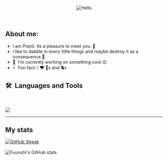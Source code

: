 <div align="center">
  <img src="https://c.tenor.com/DcDYpWonGbIAAAAi/budding-pop-cute.gif" alt="Hello">
</div>
<br>
<br>



## About me:
- I am Pranil. Its a pleasure to meet you. 🤝
- I like to dabble in every little things and maybe destroy it as a consequence.🔨
- 🔭 &nbsp;I’m currently working on something cool :wink:
- ⚡ &nbsp;Fun fact: I :heart: :dog:s and 🐈s

## 🛠️&nbsp;&nbsp;Languages&nbsp;and&nbsp;Tools
  <br/>
<!--     <img src="https://github.com/devicons/devicon/blob/master/icons/python/python-original.svg" alt="Python" height="40" width="40">
<img src="https://github.com/devicons/devicon/blob/master/icons/django/django-plain.svg" alt="Django" height="40" width="40">
<img src="https://github.com/devicons/devicon/blob/master/icons/c/c-original.svg" alt="C" height="40" width="40">
<img src="https://github.com/devicons/devicon/blob/master/icons/html5/html5-original.svg" alt="HTML" height="40" width="40">
<img src="https://github.com/devicons/devicon/blob/master/icons/css3/css3-original.svg" alt="CSS" height="40" width="40">
<img src="https://github.com/devicons/devicon/blob/master/icons/javascript/javascript-original.svg" alt="JavaScript" height="40" width="40">
<img src="https://github.com/devicons/devicon/blob/master/icons/typescript/typescript-original.svg" alt="TypeScript" height="40" width="40">
<img src="https://github.com/devicons/devicon/blob/master/icons/java/java-original.svg" alt="Java" height="40" width="40">
<img src="https://github.com/devicons/devicon/blob/master/icons/react/react-original.svg" alt="React" height="40" width="40">
<img src="https://github.com/devicons/devicon/blob/master/icons/git/git-original.svg" alt="Git" height="40" width="40">
<img src="https://github.com/devicons/devicon/blob/master/icons/docker/docker-original.svg" alt="Docker" height="40" width="40">
<img src="https://github.com/devicons/devicon/blob/master/icons/tailwindcss/tailwindcss-plain.svg" alt="Tailwind" height="40" width="40">
<img src="https://github.com/devicons/devicon/blob/master/icons/bootstrap/bootstrap-original.svg" alt="Bootstrap" height="40" width="40">
<img src="https://github.com/devicons/devicon/blob/master/icons/go/go-original.svg" alt="Golang" height="40" width="40">
<img src="https://github.com/devicons/devicon/blob/master/icons/linux/linux-original.svg" alt="Linux" height="40" width="40">
<img src="https://github.com/devicons/devicon/blob/master/icons/php/php-original.svg" alt="PHP" height="40" width="40">
<img src="https://github.com/devicons/devicon/blob/master/icons/mysql/mysql-original.svg" alt="MySQL" height="40" width="40">
<img src="https://github.com/devicons/devicon/blob/master/icons/postgresql/postgresql-original.svg" alt="PostgreSQL" height="40" width="40">
<img src="https://github.com/devicons/devicon/blob/master/icons/oracle/oracle-original.svg" alt="Oracle" height="40" width="40">
<img src="https://github.com/devicons/devicon/blob/master/icons/bash/bash-original.svg" alt="Bash" height="40" width="40">>
 -->
<!--[![My Skills](https://skillicons.dev/icons?i=javascript,html,css,python,typescript,django,c,git,react,docker,tailwindcss,bootstrap,go,linux,php,mysql,postgresql,oracle,sqlite,bash)](https://skillicons.dev)
-->
<p align="left">
  <a href="https://skillicons.dev">
    <img src="https://skillicons.dev/icons?i=py,javascript,html,css,typescript,django,c,git,github,react,docker,tailwindcss,bootstrap,go,linux,php,mysql,postgresql,firebase,sqlite,bash,cloudflare&perline=7" />
  </a>
</p>

---


## My stats

[![GitHub Streak](http://github-readme-streak-stats.herokuapp.com?user=fuunshi&theme=dark&background=000000)](https://git.io/streak-stats)<br><br>
![Fuunshi's GitHub stats](https://github-readme-stats.vercel.app/api?username=fuunshi&show_icons=true&theme=transparent&hide=prs,issues,contribs)
